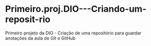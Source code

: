 # Primeiro.proj.DIO---Criando-um-reposit-rio
Primeiro projeto da DIO - Criação de uma repositório para guardar anotações da aula de Git e GitHub
